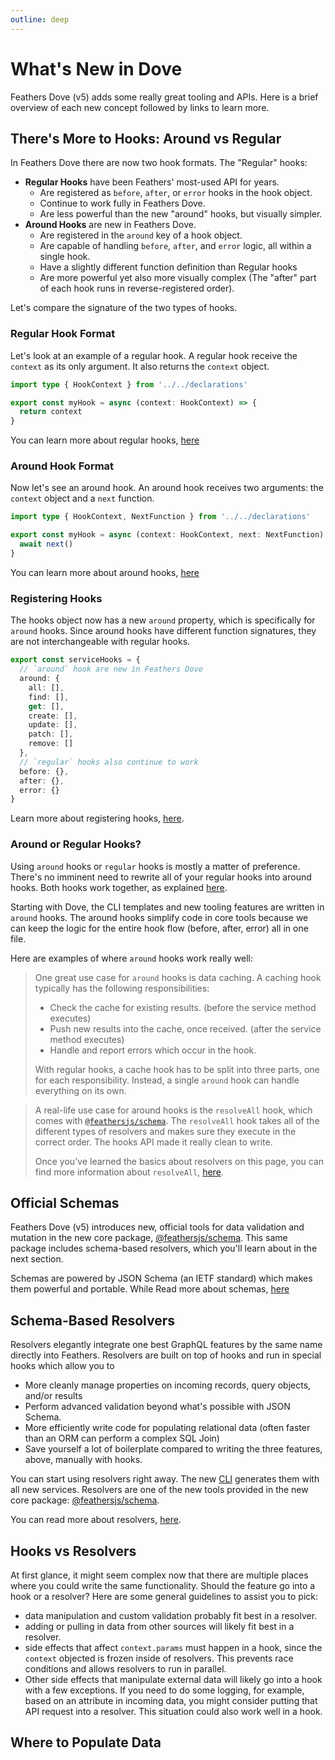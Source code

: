 ```yaml
---
outline: deep
---
```


# What's New in Dove

Feathers Dove (v5) adds some really great tooling and APIs. Here is a brief overview of each new concept followed by links to learn more.

## There's More to Hooks: Around vs Regular

In Feathers Dove there are now two hook formats. The "Regular" hooks:

- **Regular Hooks** have been Feathers' most-used API for years.
  - Are registered as `before`, `after`, or `error` hooks in the hook object.
  - Continue to work fully in Feathers Dove.
  - Are less powerful than the new "around" hooks, but visually simpler.
- **Around Hooks** are new in Feathers Dove.
  - Are registered in the `around` key of a hook object.
  - Are capable of handling `before`, `after`, and `error` logic, all within a single hook.
  - Have a slightly different function definition than Regular hooks
  - Are more powerful yet also more visually complex (The "after" part of each hook runs in reverse-registered order).

Let's compare the signature of the two types of hooks.

### Regular Hook Format

Let's look at an example of a regular hook. A regular hook receive the `context` as its only argument. It also returns the `context` object.

```ts
import type { HookContext } from '../../declarations'

export const myHook = async (context: HookContext) => {
  return context
}
```

You can learn more about regular hooks, [here](/api/hooks#before-after-and-error)

### Around Hook Format

Now let's see an around hook. An around hook receives two arguments: the `context` object and a `next` function.

```ts
import type { HookContext, NextFunction } from '../../declarations'

export const myHook = async (context: HookContext, next: NextFunction) => {
  await next()
}
```

You can learn more about around hooks, [here](/api/hooks#around)

### Registering Hooks

The hooks object now has a new `around` property, which is specifically for `around` hooks. Since around hooks have different function signatures, they are not interchangeable with regular hooks.

```ts
export const serviceHooks = {
  // `around` hook are new in Feathers Dove
  around: {
    all: [],
    find: [],
    get: [],
    create: [],
    update: [],
    patch: [],
    remove: []
  },
  // `regular` hooks also continue to work
  before: {},
  after: {},
  error: {}
}
```

Learn more about registering hooks, [here](/api/hooks#registering-hooks).

### Around or Regular Hooks?

Using `around` hooks or `regular` hooks is mostly a matter of preference. There's no imminent need to rewrite all of your regular hooks into around hooks. Both hooks work together, as explained [here](/api/hooks#hook-flow).

Starting with Dove, the CLI templates and new tooling features are written in `around` hooks. The around hooks simplify code in core tools because we can keep the logic for the entire hook flow (before, after, error) all in one file.

Here are examples of where `around` hooks work really well:

<BlockQuote type="details" label="Data Caching Example">

One great use case for `around` hooks is data caching. A caching hook typically has the following responsibilities:

- Check the cache for existing results. (before the service method executes)
- Push new results into the cache, once received. (after the service method executes)
- Handle and report errors which occur in the hook.

With regular hooks, a cache hook has to be split into three parts, one for each responsibility. Instead, a single `around` hook can handle everything on its own.

</BlockQuote>

<BlockQuote type="details" label="The resolveAll hook">

A real-life use case for around hooks is the `resolveAll` hook, which comes with [`@feathersjs/schema`](/api/schema/schema). The `resolveAll` hook takes all of the different types of resolvers and makes sure they execute in the correct order. The hooks API made it really clean to write.

Once you've learned the basics about resolvers on this page, you can find more information about `resolveAll`, [here](/api/schema/resolvers#resolveAll).

</BlockQuote>

## Official Schemas

Feathers Dove (v5) introduces new, official tools for data validation and mutation in the new core package, [@feathersjs/schema](/api/schema/index). This same package includes schema-based resolvers, which you'll learn about in the next section.

Schemas are powered by JSON Schema (an IETF standard) which makes them powerful and portable. While Read more about schemas, [here](/api/schema/schema)

## Schema-Based Resolvers

Resolvers elegantly integrate one best GraphQL features by the same name directly into Feathers. Resolvers are built on top of hooks and run in special hooks which allow you to

- More cleanly manage properties on incoming records, query objects, and/or results
- Perform advanced validation beyond what's possible with JSON Schema.
- More efficiently write code for populating relational data (often faster than an ORM can perform a complex SQL Join)
- Save yourself a lot of boilerplate compared to writing the three features, above, manually with hooks.

You can start using resolvers right away. The new [CLI](/guides/basics/services#generating-a-service) generates them with all new services. Resolvers are one of the new tools provided in the new core package: [@feathersjs/schema](/api/schema/index).

You can read more about resolvers, [here](/api/schema/resolvers).

## Hooks vs Resolvers

At first glance, it might seem complex now that there are multiple places where you could write the same functionality. Should the feature go into a hook or a resolver? Here are some general guidelines to assist you to pick:

- data manipulation and custom validation probably fit best in a resolver.
- adding or pulling in data from other sources will likely fit best in a resolver.
- side effects that affect `context.params` must happen in a hook, since the `context` objected is frozen inside of resolvers. This prevents race conditions and allows resolvers to run in parallel.
- Other side effects that manipulate external data will likely go into a hook with a few exceptions. If you need to do some logging, for example, based on an attribute in incoming data, you might consider putting that API request into a resolver. This situation could also work well in a hook.

## Where to Populate Data
